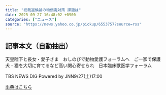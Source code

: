 ```yaml
---
title: "総裁選候補の物価高対策 課題は"
date: 2025-09-27 16:48:02 +0900
categories: ["ニュース"]
source: "https://news.yahoo.co.jp/pickup/6553757?source=rss"
---
```


## 記事本文（自動抽出）
<div><div class="sc-1t7ra5j-6 hhriyT"><p class="sc-1t7ra5j-7 casbUp">天皇陛下と長女・愛子さま　おしのびで動物愛護フォーラムへ　ご一家で保護犬・猫を大切に育てるなど高い関心寄せられ　日本臨床獣医学フォーラム</p><p class="sc-1t7ra5j-8 bVxZvL"><span class="sc-1t7ra5j-9 dIJJqB">TBS NEWS DIG Powered by JNN</span><time><span class="sc-1t7ra5j-10 cfHAOL">9/27(土)</span><span class="sc-1t7ra5j-10 cfHAOL">17:00</span></time></p></div></div>

[出典はこちら](https://news.yahoo.co.jp/pickup/6553757?source=rss)

